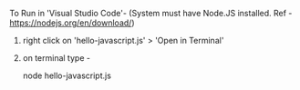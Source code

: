 

To Run in 'Visual Studio Code'- 
    (System must have Node.JS installed. 
    Ref - https://nodejs.org/en/download/)

1. right click on 'hello-javascript.js' > 'Open in Terminal'

3. on terminal type - 

    node hello-javascript.js